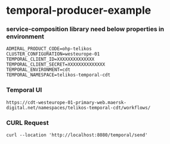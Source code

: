 # temporal-producer-example

### service-composition library need below properties in environment
~~~
ADMIRAL_PRODUCT_CODE=ohp-telikos
CLUSTER_CONFIGURATION=westeurope-01
TEMPORAL_CLIENT_ID=XXXXXXXXXXXXXX
TEMPORAL_CLIENT_SECRET=XXXXXXXXXXXXXX
TEMPORAL_ENVIRONMENT=cdt
TEMPORAL_NAMESPACE=telikos-temporal-cdt
~~~

### Temporal UI
~~~
https://cdt-westeurope-01-primary-web.maersk-digital.net/namespaces/telikos-temporal-cdt/workflows/
~~~


### CURL Request
~~~
curl --location 'http://localhost:8080/temporal/send'
~~~
